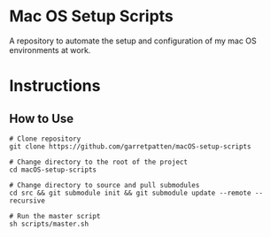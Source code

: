 # Mac OS Setup Scripts
A repository to automate the setup and configuration of my mac OS environments at work.

# Instructions

## How to Use
```
# Clone repository
git clone https://github.com/garretpatten/macOS-setup-scripts

# Change directory to the root of the project
cd macOS-setup-scripts

# Change directory to source and pull submodules
cd src && git submodule init && git submodule update --remote --recursive

# Run the master script
sh scripts/master.sh
```
